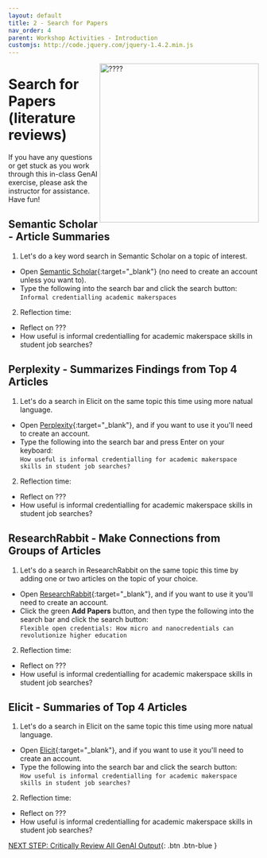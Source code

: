 ```yaml
---
layout: default
title: 2 - Search for Papers
nav_order: 4
parent: Workshop Activities - Introduction
customjs: http://code.jquery.com/jquery-1.4.2.min.js
---
```

<img src="images/CHANGE_ME.png" style="float:right;width:320px;height:320px;" alt="????"> 

# Search for Papers (literature reviews)

If you have any questions or get stuck as you work through this in-class GenAI exercise, please ask the instructor for assistance.  Have fun!

## Semantic Scholar - Article Summaries
1. Let's do a key word search in Semantic Scholar on a topic of interest.
  - Open [Semantic Scholar](https://www.semanticscholar.org/){:target="_blank"} (no need to create an account unless you want to).
  - Type the following into the search bar and click the search button:
<br>```Informal credentialling academic makerspaces```<br>
2. Reflection time:
  - Reflect on ???
  - How useful is informal credentialling for academic makerspace skills in student job searches?

## Perplexity - Summarizes Findings from Top 4 Articles
1. Let's do a search in Elicit on the same topic this time using more natual language.
  - Open [Perplexity]([https://elicit.com/](https://www.perplexity.ai/)){:target="_blank"}, and if you want to use it you'll need to create an account.
  - Type the following into the search bar and press Enter on your keyboard:
<br>```How useful is informal credentialling for academic makerspace skills in student job searches?```<br>
2. Reflection time:
  - Reflect on ???
  - How useful is informal credentialling for academic makerspace skills in student job searches?

## ResearchRabbit - Make Connections from Groups of Articles
1. Let's do a search in ResearchRabbit on the same topic this time by adding one or two articles on the topic of your choice.
  - Open [ResearchRabbit]([https://elicit.com/](https://researchrabbitapp.com/)){:target="_blank"}, and if you want to use it you'll need to create an account.
  - Click the green **Add Papers** button, and then type the following into the search bar and click the search button:
<br>```Flexible open credentials: How micro and nanocredentials can revolutionize higher education```<br>
2. Reflection time:
  - Reflect on ???
  - How useful is informal credentialling for academic makerspace skills in student job searches?

## Elicit - Summaries of Top 4 Articles
1. Let's do a search in Elicit on the same topic this time using more natual language.
  - Open [Elicit](https://elicit.com/){:target="_blank"}, and if you want to use it you'll need to create an account.
  - Type the following into the search bar and click the search button:
<br>```How useful is informal credentialling for academic makerspace skills in student job searches?```<br>
2. Reflection time:
  - Reflect on ???
  - How useful is informal credentialling for academic makerspace skills in student job searches?

[NEXT STEP: Critically Review All GenAI Output](3-critical-review.html){: .btn .btn-blue }
